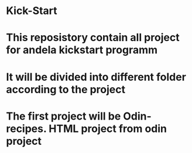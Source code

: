 # Kick-Start
# This reposistory contain all project for andela kickstart programm
# It will be divided into different folder according to the project
# The first project will be Odin-recipes. HTML project from odin project
